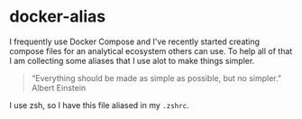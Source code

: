 # docker-alias

I frequently use Docker Compose and I've recently started creating compose files for an analytical ecosystem others can use. To help all of that I am collecting some aliases that I use alot to make things simpler.

> “Everything should be made as simple as possible, but no simpler.” Albert Einstein

I use zsh, so I have this file aliased in my `.zshrc`.
